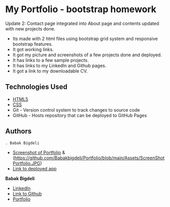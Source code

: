 # My Portfolio - bootstrap homework 
Update 2: Contact page integrated into About page and contents updated with new projects done.


- Its made with 2 html files using bootstrap grid system and responsive bootstrap features.
- It got working links.
- It got my picture and screenshots of a few projects done and deployed.
- It has links to a few sample projects.
- It has links to my LinkedIn and Github pages.
- It got a link to my downloadable CV.



## Technologies Used

- [HTML5](https://developer.mozilla.org/en-US/docs/Web/Guide/HTML/HTML5)
- [CSS](https://developer.mozilla.org/en-US/docs/Web/CSS)
- Git - Version control system to track changes to source code
- GitHub - Hosts repository that can be deployed to GitHub Pages


## Authors

	. Babak Bigdeli

* [Screenshot of Portfolio](https://github.com/Babakbigdeli/Portfolio/blob/main/Assets/ScreenShotAbout.JPG) & 
(https://github.com/Babakbigdeli/Portfolio/blob/main/Assets/ScreenShotPortfolio.JPG)
* [Link to deployed app](https://babakbigdeli.github.io/Portfolio/)

**Babak Bigdeli**
* [LinkedIn](https://www.linkedin.com/in/babak-bigdeli-3b999055)
* [Link to Github](https://github.com/Babakbigdeli)
* [Portfolio](https://babakbigdeli.github.io/Portfolio/)